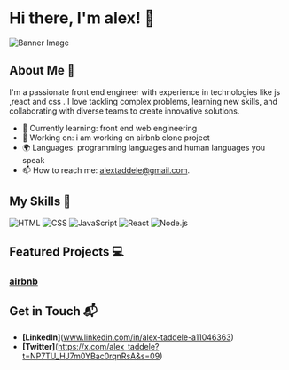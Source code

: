# Hi there, I'm alex! 👋

![Banner Image](https://i.pinimg.com/736x/66/44/44/664444fef498c86e5a8b1e71f3f830a4.jpg)

## About Me 🚀

I'm a passionate front end engineer with experience in technologies like js ,react and css . I love tackling complex problems, learning new skills, and collaborating with diverse teams to create innovative solutions.

- 🌱 Currently learning: front end web engineering 
- 🔭 Working on: i am working on airbnb clone project 
- 🌍 Languages: programming languages and human languages you speak
- 📫 How to reach me: alextaddele@gmail.com.

## My Skills 🧠

![HTML](https://img.shields.io/badge/-HTML-E34F26?style=flat-square&logo=html5&logoColor=white)
![CSS](https://img.shields.io/badge/-CSS-1572B6?style=flat-square&logo=css3&logoColor=white)
![JavaScript](https://img.shields.io/badge/-JavaScript-F7DF1E?style=flat-square&logo=javascript&logoColor=black)
![React](https://img.shields.io/badge/-React-61DAFB?style=flat-square&logo=react&logoColor=black)
![Node.js](https://img.shields.io/badge/-Node.js-339933?style=flat-square&logo=node.js&logoColor=white)


## Featured Projects 💻

### [airbnb](https://github.com/alexx021dev/airbnb-clone-project)



## Get in Touch 📬

- **[LinkedIn]**(www.linkedin.com/in/alex-taddele-a11046363)
- **[Twitter]**(https://x.com/alex_taddele?t=NP7TU_HJ7m0YBac0rqnRsA&s=09)



